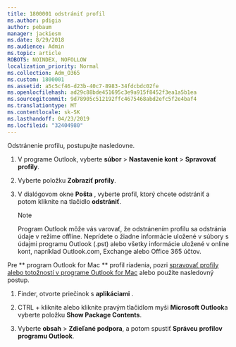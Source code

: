 ```yaml
---
title: 1800001 odstrániť profil
ms.author: pdigia
author: pebaum
manager: jackiesm
ms.date: 8/29/2018
ms.audience: Admin
ms.topic: article
ROBOTS: NOINDEX, NOFOLLOW
localization_priority: Normal
ms.collection: Adm_O365
ms.custom: 1800001
ms.assetid: a5c5cf46-d23b-40c7-8983-34fdcbdc02fe
ms.openlocfilehash: ad29c88bde451695c3e9a915f8452f3ea1a5b1ea
ms.sourcegitcommit: 9d78905c512192ffc4675468abd2efc5f2e4baf4
ms.translationtype: MT
ms.contentlocale: sk-SK
ms.lasthandoff: 04/23/2019
ms.locfileid: "32404980"
---
```

Odstránenie profilu, postupujte nasledovne.
  
1. V programe Outlook, vyberte **súbor** \> **Nastavenie kont** \> **Spravovať profily**.
    
2. Vyberte položku **Zobraziť profily**.
    
3. V dialógovom okne **Pošta** , vyberte profil, ktorý chcete odstrániť a potom kliknite na tlačidlo **odstrániť**.
    
    > [!NOTE]
    > Program Outlook môže vás varovať, že odstránením profilu sa odstránia údaje v režime offline. Neprídete o žiadne informácie uložené v súbory s údajmi programu Outlook (.pst) alebo všetky informácie uložené v online kont, napríklad Outlook.com, Exchange alebo Office 365 účtov. 
  
Pre ** program Outlook for Mac ** profil riadenia, pozri [spravovať profily alebo totožností v programe Outlook for Mac](https://support.office.com/article/fed2a955-74df-4a24-bef6-78a426958c4c.aspx) alebo použite nasledovný postup. 
  
1. Finder, otvorte priečinok s **aplikáciami** . 
    
2. CTRL + kliknite alebo kliknite pravým tlačidlom myši **Microsoft Outlook**a vyberte položku **Show Package Contents**.
    
3. Vyberte **obsah** \> **Zdieľané podpora**, a potom spustiť **Správcu profilov programu Outlook**.
    

